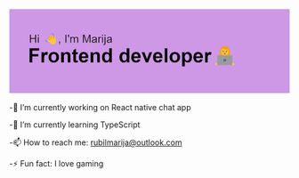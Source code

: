 <img src="https://github.com/MarijaRubil/MarijaRubil/blob/12a482515c254779a6c71fa5c3044cd6a9cd0d15/header.png">


-🔭 I’m currently working on React native chat app

-🌱 I’m currently learning TypeScript

-📫 How to reach me: rubilmarija@outlook.com

-⚡ Fun fact: I love gaming 
